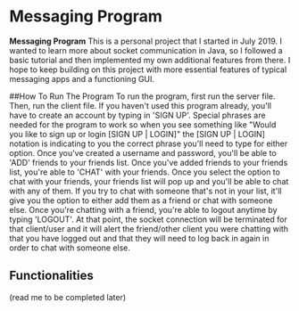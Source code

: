 # Messaging Program
****Messaging Program**** This is a personal project that I started in July 2019. I wanted to learn more about socket communication 
in Java, so I followed a basic tutorial and then implemented my own additional features from there. I hope to keep building on this
project with more essential features of typical messaging apps and a functioning GUI. 

##How To Run The Program
To run the program, first run the server file. Then, run the client file. If you haven't used this program already, you'll have to 
create an account by typing in 'SIGN UP'. Special phrases are needed for the program to work so when you see something like 
"Would you like to sign up or login [SIGN UP | LOGIN]" the [SIGN UP | LOGIN] notation is indicating to you the correct phrase you'll
need to type for either option. Once you've created a username and password, you'll be able to 'ADD' friends to your friends list. Once
you've added friends to your friends list, you're able to 'CHAT' with your friends. Once you select the option to chat with your
friends, your friends list will pop up and you'll be able to chat with any of them. If you try to chat with someone that's not in 
your list, it'll give you the option to either add them as a friend or chat with someone else. Once you're chatting with a friend, 
you're able to logout anytime by typing 'LOGOUT'. At that point, the socket connection will be terminated for that client/user and it
will alert the friend/other client you were chatting with that you have logged out and that they will need to log back in again in
order to chat with someone else. 

## Functionalities
(read me to be completed later)

